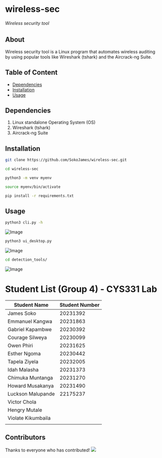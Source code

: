 # wireless-sec 

###### Wireless security tool 

## About
Wireless security tool is a Linux program that automates wireless auditing by using popular tools like Wireshark (tshark) and the Aircrack-ng Suite.

## Table of Content
- [Dependencies](#dependencies)
- [Installation](#installation)
- [Usage](#usage)

## Dependencies
1. Linux standalone Operating System (OS)  
2. Wireshark (tshark)  
3. Aircrack-ng Suite  

## Installation

```bash
git clone https://github.com/SokoJames/wireless-sec.git
```
```bash
cd wireless-sec
```
```bash
python3 -m venv myenv
```
```bash
source myenv/bin/activate
```
```bash
pip install -r requirements.txt
```
## Usage
```bash
python3 cli.py -h
```
![Image](https://github.com/user-attachments/assets/2511eb25-5f32-46cd-9e2c-ea5c89982663)

```bash
python3 ui_desktop.py
```
![Image](https://github.com/user-attachments/assets/522c519c-138a-432a-84bb-ad9a8bb4fc0b)

```bash
cd detection_tools/
```
![Image](https://github.com/user-attachments/assets/5b977b46-5960-41f6-a140-6b5c9e43652d)

# Student List (Group 4) - CYS331 Lab

| **Student Name**   | **Student Number** |
|--------------------|--------------------|
| James Soko         | 20231392           |
| Emmanuel Kangwa    | 20231863           |
| Gabriel Kapambwe   | 20230392           |
| Courage Silweya    | 20230099           |
| Owen Phiri         | 20231625           |
| Esther Ngoma       | 20230442           |
| Tapela Ziyela      | 20232005           |
| Idah Malasha       | 20231373           |
| Chimuka Muntanga   | 20231270           |
| Howard Musakanya   | 20231490           |
| Luckson Malupande  | 22175237           |
| Victor Chola       |                    |
| Hengry Mutale      |                    |
| Violate Kikumbaila |                    |
|                    |                    |

## Contributors
Thanks to everyone who has contributed!
[![](https://contrib.rocks/image?repo=SokoJames/wireless-sec)](https://github.com/SokoJames/wireless-sec/graphs/contributors)
